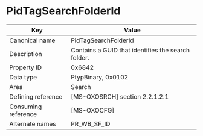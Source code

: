 # PidTagSearchFolderId

| Key | Value |
|---|---|
| Canonical name | PidTagSearchFolderId |
| Description | Contains a GUID that identifies the search folder. |
| Property ID | 0x6842 |
| Data type | PtypBinary, 0x0102 |
| Area | Search |
| Defining reference | [MS-OXOSRCH] section 2.2.1.2.1 |
| Consuming reference | [MS-OXOCFG] |
| Alternate names | PR_WB_SF_ID |
